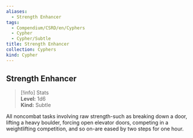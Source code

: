 ```yaml
---
aliases:
  - Strength Enhancer
tags:
  - Compendium/CSRD/en/Cyphers
  - Cypher
  - Cypher/Subtle
title: Strength Enhancer
collection: Cyphers
kind: Cypher
---
```

## Strength Enhancer  
>[!info] Stats  
> **Level:** 1d6  
> **Kind:** Subtle
  
All noncombat tasks involving raw strength-such as breaking down a door, lifting a heavy boulder, forcing open elevator doors, competing in a weightlifting competition, and so on-are eased by two steps for one hour.